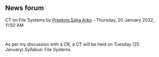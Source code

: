 <h2>News forum</h2><a href="https://moodle.cse.buet.ac.bd/user/view.php?id=1764&course=646"></a>
CT on File Systems
by <a href="https://moodle.cse.buet.ac.bd/user/view.php?id=1764&course=646">Preetom Saha Arko</a> - Thursday, 20 January 2022, 11:50 AM


 

As per my discussion with a CR, a CT will be held on Tuesday (25 January).Syllabus: File Systems






